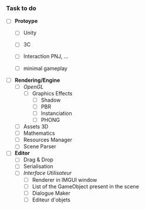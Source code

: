 ### Task to do
- [ ] **Protoype**
   - [ ] Unity
   - [ ] 3C
   - [ ] Interaction PNJ, ...
   - [ ] minimal gameplay


- [ ] **Rendering/Engine**
   - [ ] *OpenGL*
      - [ ] Graphics Effects
         - [ ] Shadow
         - [ ] PBR
         - [ ] Instanciation
         - [ ] PHONG
   - [ ] Assets 3D
   - [ ] Mathematics
   - [ ] Resources Manager
   - [ ] Scene Parser

- [ ] **Editor**
   - [ ] Drag & Drop
   - [ ] Serialisation
   - [ ] *Interface Utilisateur*
      - [ ] Renderer in IMGUI window
      - [ ] List of the GameObject present in the scene
      - [ ] Dialogue Maker
      - [ ] Editeur d'objets